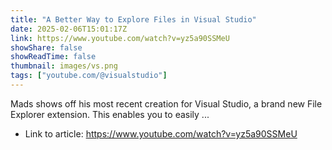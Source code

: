 ```yaml
---
title: "A Better Way to Explore Files in Visual Studio"
date: 2025-02-06T15:01:17Z
link: https://www.youtube.com/watch?v=yz5a90SSMeU
showShare: false
showReadTime: false
thumbnail: images/vs.png
tags: ["youtube.com/@visualstudio"]
---
```

Mads shows off his most recent creation for Visual Studio, a brand new File Explorer extension. This enables you to easily ...

- Link to article: https://www.youtube.com/watch?v=yz5a90SSMeU